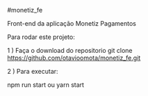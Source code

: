 #monetiz_fe


Front-end da aplicação Monetiz Pagamentos

Para rodar este projeto:

1 ) Faça o download do repositorio 
git clone https://github.com/otavioomota/monetiz_fe.git

2 ) Para executar:

npm run start ou yarn start